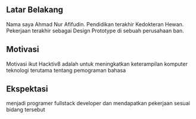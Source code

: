 [//]: # (Ceritakan sedikit tentang latar belakangmu seperti pendidikan terakhir atau pekerjaan sebelumnya)
## Latar Belakang

Nama saya Ahmad Nur Afifudin. Pendidikan terakhir Kedokteran Hewan. Pekerjaan terakhir sebagai Design Prototype di sebuah perusahaan ban.

[//]: # (Motivasi apa yang mendorongmu untuk ikut program coding bootcamp di Hacktiv8?)
## Motivasi

Motivasi ikut Hacktiv8 adalah untuk meningkatkan keterampilan komputer teknologi terutama tentang pemograman bahasa

[//]: # (Beri tahu kami, apa yang ingin kamu dapatkan di Hacktiv8 dan apa yang ingin kamu capai setelah lulus dari sini?)
## Ekspektasi

menjadi programer fullstack developer dan mendapatkan pekerjaan sesuai bidang tersebut

[//]: # (Apakah ada hal lain yang ingin disampaikan? Bila ada, kamu bebas untuk menuliskannya)
